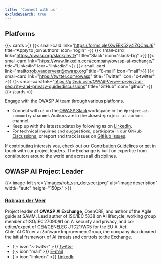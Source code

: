 ```yaml
---
title: 'Connect with us'
excludeSearch: true
---
```



## Platforms
{{< cards >}}
    {{< small-card link="https://forms.gle/XwEEK52y4iZQChuJ6" title="Apply to join authors" icon="login" >}}
    {{< small-card link="https://owasp.org/slack/invite" title="Slack" icon="slack-big" >}}
    {{< small-card link="https://www.linkedin.com/company/owasp-ai-exchange/" title="LinkedIn" icon="linkedin" >}}
    {{< small-card link="mailto:rob.vanderveer@owasp.org" title="E-mail" icon="mail">}}
    {{< small-card link="https://twitter.com/owasp" title="Twitter" icon="x-twitter" >}}
    {{< small-card link="https://github.com/OWASP/www-project-ai-security-and-privacy-guide/discussions" title="GitHub" icon="github" >}}
{{< /cards >}}

Engage with the OWASP AI team through various platforms.

- Connect with us on the [OWASP Slack](https://owasp.org/slack/invite) workspace in the `#project-ai-community` channel. Authors are in the closed `#project-ai-authors` channel.
- Keep up with the latest updates by following us on [LinkedIn](https://www.linkedin.com/company/owasp-ai-exchange/ "OWASP AI Exchange LinkedIn").
- For technical inquiries and suggestions, participate in our [GitHub Discussions](https://github.com/OWASP/www-project-ai-security-and-privacy-guide/discussions), or report and track issues on [GitHub Issues](https://github.com/OWASP/www-project-ai-security-and-privacy-guide/issues).

If contributing interests you, check out our [Contribution Guidelines](/contribute) or get in touch with our project leaders. The Exchange is built on expertise from contributors around the world and across all disciplines.

## OWASP AI Project Leader

{{< image-left src="/images/rob_van_der_veer.jpeg" alt="Image description" width="auto" height="150px" >}}

### [Rob van der Veer](https://robvanderveer.com)

Project leader of **OWASP AI Exchange**, OpenCRE, and author of the Agile guide at SAMM.
Lead author of ISO/IEC 5338 on AI lifecycle, working group member of ISO/IEC 27090/91 on AI security and privacy, and co-editor/expert of CEN/CENELEC JTC21/WG5 for the EU AI Act.  
Chief AI Officer at Software Improvement Group, the company that donated the initial framework of AI threats and controls to the Exchange.

- {{< icon "x-twitter" >}} [Twitter](https://twitter.com/robvanderveer "Twitter")
- {{< icon "mail" >}} [E-mail](mailto:rob.vanderveer@owasp.org "E-mail")
- {{< icon "linkedin" >}} [LinkedIn](https://www.linkedin.com/in/robvanderveer "LinkedIn")

